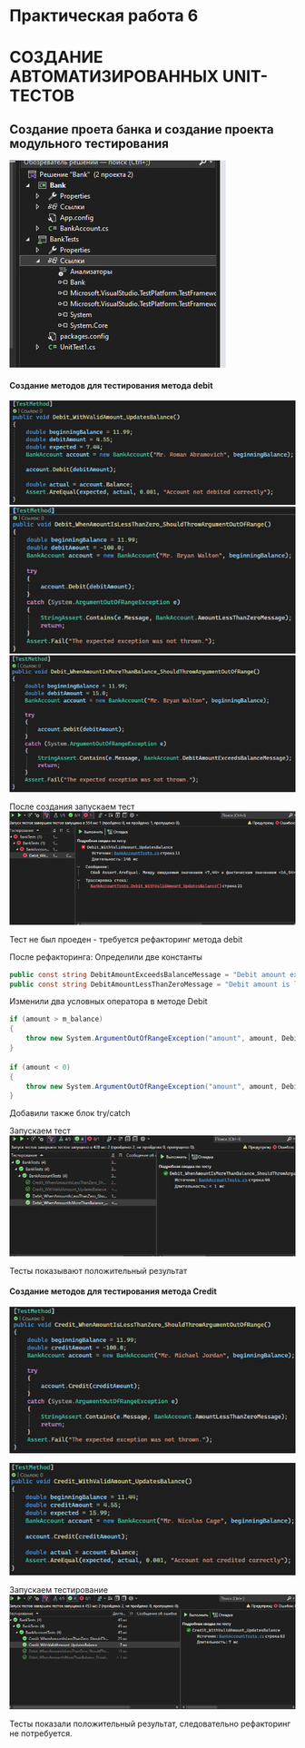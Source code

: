 # Практическая работа 6

# СОЗДАНИЕ АВТОМАТИЗИРОВАННЫХ UNIT-ТЕСТОВ

## Создание проета банка и создание проекта модульного тестирования
![alt text](https://github.com/AndreyKorr1/Support_and_Testing_Software/blob/master/пр6_Bank/Изображения/image-1.png)

#### Создание методов для тестирования метода debit
![alt text](Изображения/image-2.png)
![alt text](image-4.png)
![alt text](image-5.png)

После создания запускаем тест
![alt text](image-6.png)

Тест не был проеден - требуется рефакторинг метода debit 

После рефакторинга:
Определили две константы 
```C#
public const string DebitAmountExceedsBalanceMessage = "Debit amount exceeds balance";
public const string DebitAmountLessThanZeroMessage = "Debit amount is less than zero";
```
Изменили два условных оператора в методе Debit

```C#
if (amount > m_balance)
{
    throw new System.ArgumentOutOfRangeException("amount", amount, DebitAmountExceedsBalanceMessage);
}

if (amount < 0)
{
    throw new System.ArgumentOutOfRangeException("amount", amount, DebitAmountLessThanZeroMessage);
}
```

Добавили также блок try/catch

Запускаем тест
![alt text](image-7.png)

Тесты показывают положительный результат

#### Создание методов для тестирования метода Credit

![alt text](image-8.png)

![alt text](image-9.png)

Запускаем тестирование 
![alt text](image-10.png)

Тесты показали положительный результат, следовательно рефакторинг не потребуется.